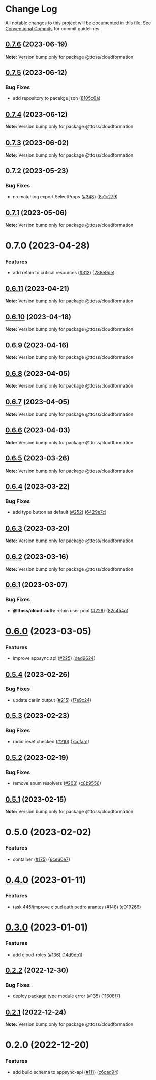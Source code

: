 # Change Log

All notable changes to this project will be documented in this file.
See [Conventional Commits](https://conventionalcommits.org) for commit guidelines.

## [0.7.6](https://github.com/ttoss/ttoss/compare/@ttoss/cloudformation@0.7.5...@ttoss/cloudformation@0.7.6) (2023-06-19)

**Note:** Version bump only for package @ttoss/cloudformation

## [0.7.5](https://github.com/ttoss/ttoss/compare/@ttoss/cloudformation@0.7.4...@ttoss/cloudformation@0.7.5) (2023-06-12)

### Bug Fixes

- add repository to pacakge json ([8105c0a](https://github.com/ttoss/ttoss/commit/8105c0a0cf0d3b3de4a118f29014c2b5eb082d07))

## [0.7.4](https://github.com/ttoss/ttoss/compare/@ttoss/cloudformation@0.7.3...@ttoss/cloudformation@0.7.4) (2023-06-12)

**Note:** Version bump only for package @ttoss/cloudformation

## [0.7.3](https://github.com/ttoss/ttoss/compare/@ttoss/cloudformation@0.7.2...@ttoss/cloudformation@0.7.3) (2023-06-02)

**Note:** Version bump only for package @ttoss/cloudformation

## 0.7.2 (2023-05-23)

### Bug Fixes

- no matching export SelectProps ([#348](https://github.com/ttoss/ttoss/issues/348)) ([8c1c279](https://github.com/ttoss/ttoss/commit/8c1c279f4715a8520a2a5448c09e7d107e2f7293))

## [0.7.1](https://github.com/ttoss/ttoss/compare/@ttoss/cloudformation@0.7.0...@ttoss/cloudformation@0.7.1) (2023-05-06)

**Note:** Version bump only for package @ttoss/cloudformation

# 0.7.0 (2023-04-28)

### Features

- add retain to critical resources ([#312](https://github.com/ttoss/ttoss/issues/312)) ([288e9de](https://github.com/ttoss/ttoss/commit/288e9de4021f7b8109487e593d5a55c8f4798b92))

## [0.6.11](https://github.com/ttoss/ttoss/compare/@ttoss/cloudformation@0.6.10...@ttoss/cloudformation@0.6.11) (2023-04-21)

**Note:** Version bump only for package @ttoss/cloudformation

## [0.6.10](https://github.com/ttoss/ttoss/compare/@ttoss/cloudformation@0.6.9...@ttoss/cloudformation@0.6.10) (2023-04-18)

**Note:** Version bump only for package @ttoss/cloudformation

## 0.6.9 (2023-04-16)

**Note:** Version bump only for package @ttoss/cloudformation

## [0.6.8](https://github.com/ttoss/ttoss/compare/@ttoss/cloudformation@0.6.7...@ttoss/cloudformation@0.6.8) (2023-04-05)

**Note:** Version bump only for package @ttoss/cloudformation

## [0.6.7](https://github.com/ttoss/ttoss/compare/@ttoss/cloudformation@0.6.6...@ttoss/cloudformation@0.6.7) (2023-04-05)

**Note:** Version bump only for package @ttoss/cloudformation

## [0.6.6](https://github.com/ttoss/ttoss/compare/@ttoss/cloudformation@0.6.5...@ttoss/cloudformation@0.6.6) (2023-04-03)

**Note:** Version bump only for package @ttoss/cloudformation

## [0.6.5](https://github.com/ttoss/ttoss/compare/@ttoss/cloudformation@0.6.4...@ttoss/cloudformation@0.6.5) (2023-03-26)

**Note:** Version bump only for package @ttoss/cloudformation

## [0.6.4](https://github.com/ttoss/ttoss/compare/@ttoss/cloudformation@0.6.3...@ttoss/cloudformation@0.6.4) (2023-03-22)

### Bug Fixes

- add type button as default ([#252](https://github.com/ttoss/ttoss/issues/252)) ([6429e7c](https://github.com/ttoss/ttoss/commit/6429e7c30e286a98316de9b109129c1b094f6680))

## [0.6.3](https://github.com/ttoss/ttoss/compare/@ttoss/cloudformation@0.6.2...@ttoss/cloudformation@0.6.3) (2023-03-20)

**Note:** Version bump only for package @ttoss/cloudformation

## [0.6.2](https://github.com/ttoss/ttoss/compare/@ttoss/cloudformation@0.6.1...@ttoss/cloudformation@0.6.2) (2023-03-16)

**Note:** Version bump only for package @ttoss/cloudformation

## [0.6.1](https://github.com/ttoss/ttoss/compare/@ttoss/cloudformation@0.6.0...@ttoss/cloudformation@0.6.1) (2023-03-07)

### Bug Fixes

- **@ttoss/cloud-auth:** retain user pool ([#229](https://github.com/ttoss/ttoss/issues/229)) ([82c454c](https://github.com/ttoss/ttoss/commit/82c454c75baffea045b2a9d26e713e93d8da12f6))

# [0.6.0](https://github.com/ttoss/ttoss/compare/@ttoss/cloudformation@0.5.4...@ttoss/cloudformation@0.6.0) (2023-03-05)

### Features

- improve appsync api ([#225](https://github.com/ttoss/ttoss/issues/225)) ([ded9624](https://github.com/ttoss/ttoss/commit/ded96245b181e546e1bb66a612d1e6cb0768b1e3))

## [0.5.4](https://github.com/ttoss/ttoss/compare/@ttoss/cloudformation@0.5.3...@ttoss/cloudformation@0.5.4) (2023-02-26)

### Bug Fixes

- update carlin output ([#215](https://github.com/ttoss/ttoss/issues/215)) ([f7a9c24](https://github.com/ttoss/ttoss/commit/f7a9c248042e680120dd3c01efe984b59adcf947))

## [0.5.3](https://github.com/ttoss/ttoss/compare/@ttoss/cloudformation@0.5.2...@ttoss/cloudformation@0.5.3) (2023-02-23)

### Bug Fixes

- radio reset checked ([#210](https://github.com/ttoss/ttoss/issues/210)) ([7ccfaa1](https://github.com/ttoss/ttoss/commit/7ccfaa12cbcd0ed9a666348a5faaa79629c727fd))

## [0.5.2](https://github.com/ttoss/ttoss/compare/@ttoss/cloudformation@0.5.1...@ttoss/cloudformation@0.5.2) (2023-02-19)

### Bug Fixes

- remove enum resolvers ([#203](https://github.com/ttoss/ttoss/issues/203)) ([c8b9556](https://github.com/ttoss/ttoss/commit/c8b955606a8205b9c191d326b3a48634d9e24aaa))

## [0.5.1](https://github.com/ttoss/ttoss/compare/@ttoss/cloudformation@0.5.0...@ttoss/cloudformation@0.5.1) (2023-02-15)

**Note:** Version bump only for package @ttoss/cloudformation

# 0.5.0 (2023-02-02)

### Features

- container ([#175](https://github.com/ttoss/ttoss/issues/175)) ([6ce60e7](https://github.com/ttoss/ttoss/commit/6ce60e7618818ca479d70ee1ee42cb2f02ca57b4))

# [0.4.0](https://github.com/ttoss/ttoss/compare/@ttoss/cloudformation@0.3.0...@ttoss/cloudformation@0.4.0) (2023-01-11)

### Features

- task 445/improve cloud auth pedro arantes ([#148](https://github.com/ttoss/ttoss/issues/148)) ([e019266](https://github.com/ttoss/ttoss/commit/e0192663adf6b5a2a82eb0743827dba5ac72f85f))

# [0.3.0](https://github.com/ttoss/ttoss/compare/@ttoss/cloudformation@0.2.2...@ttoss/cloudformation@0.3.0) (2023-01-01)

### Features

- add cloud-roles ([#136](https://github.com/ttoss/ttoss/issues/136)) ([14d9db1](https://github.com/ttoss/ttoss/commit/14d9db1e2ec2f559e9ac30cafe0927893443adf3))

## [0.2.2](https://github.com/ttoss/ttoss/compare/@ttoss/cloudformation@0.2.1...@ttoss/cloudformation@0.2.2) (2022-12-30)

### Bug Fixes

- deploy package type module error ([#135](https://github.com/ttoss/ttoss/issues/135)) ([11608f7](https://github.com/ttoss/ttoss/commit/11608f7a79a6cdd62732d2a3f73e09c83033fe03))

## [0.2.1](https://github.com/ttoss/ttoss/compare/@ttoss/cloudformation@0.2.0...@ttoss/cloudformation@0.2.1) (2022-12-24)

**Note:** Version bump only for package @ttoss/cloudformation

# 0.2.0 (2022-12-20)

### Features

- add build schema to appsync-api ([#111](https://github.com/ttoss/ttoss/issues/111)) ([c6cad94](https://github.com/ttoss/ttoss/commit/c6cad945a415045177708bd98fe1bc3d07761c46))

